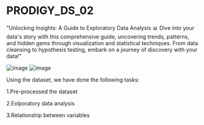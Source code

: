 # PRODIGY_DS_02

"Unlocking Insights: A Guide to Exploratory Data Analysis 📊 Dive into your data's story with this comprehensive guide, uncovering trends, patterns, and hidden gems through visualization and statistical techniques. From data cleansing to hypothesis testing, embark on a journey of discovery with your data!"

![image](https://github.com/Julie-0411/PRODIGY_DS_02/assets/156679415/1e4e2888-9ca8-489b-b42d-c6dfb4a22c44) ![image](https://github.com/Julie-0411/PRODIGY_DS_02/assets/156679415/4c8909f8-17e2-4a96-9dee-448e575f96bc)


Using the dataset, we have done the following tasks:

1.Pre-processed the dataset

2.Exlporatory data analysis

3.Relationship between variables
